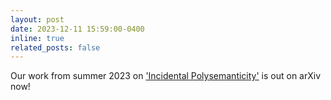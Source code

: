 ```yaml
---
layout: post
date: 2023-12-11 15:59:00-0400
inline: true
related_posts: false
---
```


Our work from summer 2023 on ['Incidental Polysemanticity'](https://arxiv.org/abs/2312.03096) is out on arXiv now!
